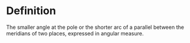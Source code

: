 # Definition

The smaller angle at the pole or the shorter arc of a parallel between
the meridians of two places, expressed in angular measure.
